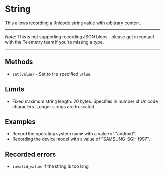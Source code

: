 # String

This allows recording a Unicode string value with arbitrary content.

---

_Note:_ This is not supporting recording JSON blobs - please get in contact with the Telemetry team if you're missing a type.

---

## Methods

* `set(value)` - Set to the specified `value`.

## Limits

* Fixed maximum string length: 20 bytes. Specified in number of Unicode characters. Longer strings are truncated.

## Examples

* Record the operating system name with a value of "android".
* Recording the device model with a value of "SAMSUNG-SGH-I997".

## Recorded errors

* `invalid_value`: if the string is too long
